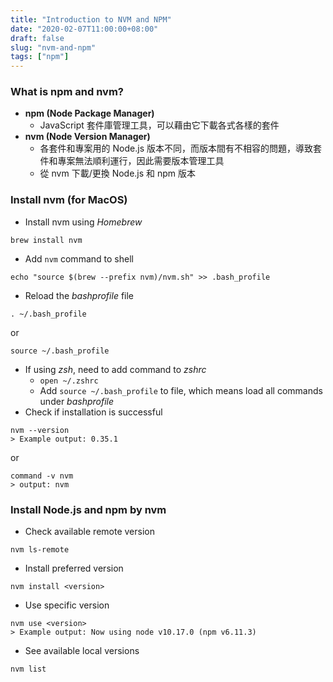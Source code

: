 ```yaml
---
title: "Introduction to NVM and NPM"
date: "2020-02-07T11:00:00+08:00"
draft: false
slug: "nvm-and-npm"
tags: ["npm"]
---
```


### What is npm and nvm?
- __npm (Node Package Manager)__
  - JavaScript 套件庫管理工具，可以藉由它下載各式各樣的套件
- __nvm (Node Version Manager)__
  - 各套件和專案用的 Node.js 版本不同，而版本間有不相容的問題，導致套件和專案無法順利運行，因此需要版本管理工具
  - 從 nvm 下載/更換 Node.js 和 npm 版本

<!--more-->

### Install nvm (for MacOS)
- Install nvm using *Homebrew*
```
brew install nvm
```

- Add `nvm` command to shell
```
echo "source $(brew --prefix nvm)/nvm.sh" >> .bash_profile
```

- Reload the *bashprofile* file
```
. ~/.bash_profile
```
or
```
source ~/.bash_profile
```

- If using *zsh*, need to add command to *zshrc*
  - `open ~/.zshrc`
  - Add `source ~/.bash_profile` to file, which means load all commands under *bashprofile*
- Check if installation is successful

```
nvm --version
> Example output: 0.35.1
```
or
```
command -v nvm
> output: nvm
```

### Install Node.js and npm by nvm

- Check available remote version
```
nvm ls-remote
```

- Install preferred version
```
nvm install <version>
```

- Use specific version
```
nvm use <version>
> Example output: Now using node v10.17.0 (npm v6.11.3)
```

- See available local versions
```
nvm list
```
